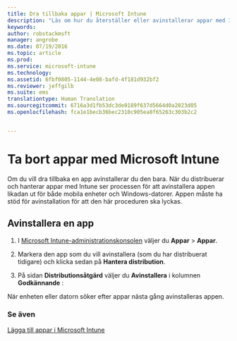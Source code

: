 ```yaml
---
title: Dra tillbaka appar | Microsoft Intune
description: "Läs om hur du återställer eller avinstallerar appar med Intune."
keywords: 
author: robstackmsft
manager: angrobe
ms.date: 07/19/2016
ms.topic: article
ms.prod: 
ms.service: microsoft-intune
ms.technology: 
ms.assetid: 6fbf0805-1144-4e08-bafd-4f181d932bf2
ms.reviewer: jeffgilb
ms.suite: ems
translationtype: Human Translation
ms.sourcegitcommit: 6716a3d1fb53dc3de0189f637d5664d0a2023d05
ms.openlocfilehash: fca1e1becb36bec2310c905ea8f65263c303b2c2


---
```


# Ta bort appar med Microsoft Intune

Om du vill dra tillbaka en app avinstallerar du den bara. När du distribuerar och hanterar appar med Intune ser processen för att avinstallera appen likadan ut för både mobila enheter och Windows-datorer. Appen måste ha stöd för avinstallation för att den här proceduren ska lyckas.

## Avinstallera en app

1.  I [Microsoft Intune-administrationskonsolen](https://manage.microsoft.com) väljer du **Appar** &gt; **Appar**.

2.  Markera den app som du vill avinstallera (som du har distribuerat tidigare) och klicka sedan på **Hantera distribution**.

3.  På sidan **Distributionsåtgärd** väljer du **Avinstallera** i kolumnen **Godkännande** :

När enheten eller datorn söker efter  appar nästa gång avinstalleras appen.

### Se även
[Lägga till appar i Microsoft Intune](add-apps.md)



<!--HONumber=Jul16_HO4-->


